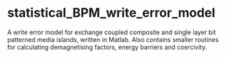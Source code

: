 # statistical_BPM_write_error_model
A write error model for exchange coupled composite and single layer bit patterned media islands, written in Matlab. Also contains smaller routines for calculating demagnetising factors, energy barriers and coercivity. 
